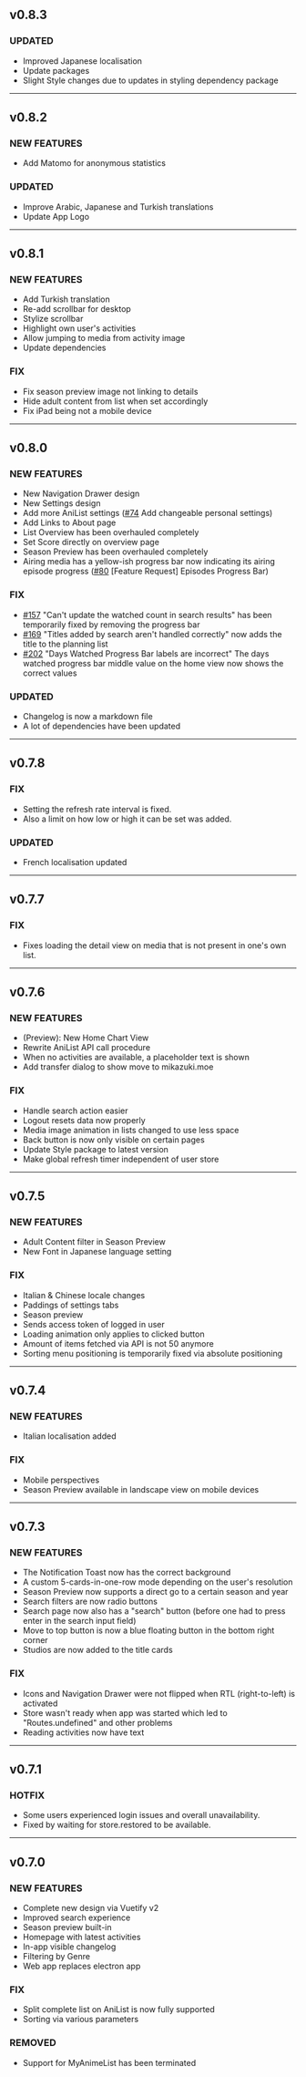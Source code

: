 ## v0.8.3

### UPDATED
- Improved Japanese localisation
- Update packages
- Slight Style changes due to updates in styling dependency package

---

## v0.8.2

### NEW FEATURES
- Add Matomo for anonymous statistics

### UPDATED
- Improve Arabic, Japanese and Turkish translations
- Update App Logo


---

## v0.8.1

### NEW FEATURES
- Add Turkish translation
- Re-add scrollbar for desktop
- Stylize scrollbar
- Highlight own user's activities
- Allow jumping to media from activity image
- Update dependencies

### FIX
- Fix season preview image not linking to details
- Hide adult content from list when set accordingly
- Fix iPad being not a mobile device

---

## v0.8.0

### NEW FEATURES

- New Navigation Drawer design
- New Settings design
- Add more AniList settings ([#74](https://github.com/NicoAiko/mikazuki/issues/74) Add changeable personal settings)
- Add Links to About page
- List Overview has been overhauled completely
- Set Score directly on overview page
- Season Preview has been overhauled completely
- Airing media has a yellow-ish progress bar now indicating its airing episode progress ([#80](https://github.com/NicoAiko/mikazuki/issues/80) [Feature Request] Episodes Progress Bar)

### FIX

- [#157](https://github.com/NicoAiko/mikazuki/issues/157) "Can't update the watched count in search results" has been temporarily fixed by removing the progress bar
- [#169](https://github.com/NicoAiko/mikazuki/issues/169) "Titles added by search aren't handled correctly" now adds the title to the planning list
- [#202](https://github.com/NicoAiko/mikazuki/issues/202) "Days Watched Progress Bar labels are incorrect" The days watched progress bar middle value on the home view now shows the correct values

### UPDATED

- Changelog is now a markdown file
- A lot of dependencies have been updated

---

## v0.7.8

### FIX

- Setting the refresh rate interval is fixed.
- Also a limit on how low or high it can be set was added.

### UPDATED

- French localisation updated

---

## v0.7.7

### FIX

- Fixes loading the detail view on media that is not present in one's own list.

---

## v0.7.6

### NEW FEATURES

- (Preview): New Home Chart View
- Rewrite AniList API call procedure
- When no activities are available, a placeholder text is shown
- Add transfer dialog to show move to mikazuki.moe

### FIX

- Handle search action easier
- Logout resets data now properly
- Media image animation in lists changed to use less space
- Back button is now only visible on certain pages
- Update Style package to latest version
- Make global refresh timer independent of user store

---

## v0.7.5

### NEW FEATURES

- Adult Content filter in Season Preview
- New Font in Japanese language setting

### FIX

- Italian & Chinese locale changes
- Paddings of settings tabs
- Season preview
- Sends access token of logged in user
- Loading animation only applies to clicked button
- Amount of items fetched via API is not 50 anymore
- Sorting menu positioning is temporarily fixed via absolute positioning

---

## v0.7.4

### NEW FEATURES

- Italian localisation added

### FIX

- Mobile perspectives
- Season Preview available in landscape view on mobile devices

---

## v0.7.3

### NEW FEATURES

- The Notification Toast now has the correct background
- A custom 5-cards-in-one-row mode depending on the user's resolution
- Season Preview now supports a direct go to a certain season and year
- Search filters are now radio buttons
- Search page now also has a "search" button (before one had to press enter in the search input field)
- Move to top button is now a blue floating button in the bottom right corner
- Studios are now added to the title cards

### FIX

- Icons and Navigation Drawer were not flipped when RTL (right-to-left) is activated
- Store wasn't ready when app was started which led to "Routes.undefined" and other problems
- Reading activities now have text

---

## v0.7.1

### HOTFIX

- Some users experienced login issues and overall unavailability.
- Fixed by waiting for store.restored to be available.

---

## v0.7.0

### NEW FEATURES

- Complete new design via Vuetify v2
- Improved search experience
- Season preview built-in
- Homepage with latest activities
- In-app visible changelog
- Filtering by Genre
- Web app replaces electron app

### FIX

- Split complete list on AniList is now fully supported
- Sorting via various parameters

### REMOVED

- Support for MyAnimeList has been terminated

